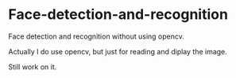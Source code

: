 # Face-detection-and-recognition
Face detection and recognition without using opencv.

Actually I do use opencv, but just for reading and diplay the image.



Still work on it.
